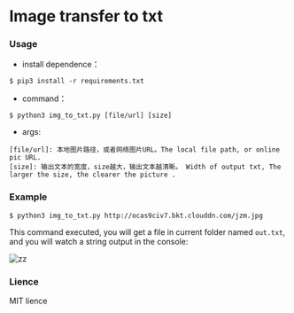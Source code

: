 # Image transfer to txt

### Usage
* install dependence：

```shell
$ pip3 install -r requirements.txt
````

* command：

```shell
$ python3 img_to_txt.py [file/url] [size]
```

* args:

```shell
[file/url]: 本地图片路径，或者网络图片URL。The local file path, or online pic URL.
[size]: 输出文本的宽度，size越大，输出文本越清晰。 Width of output txt, The larger the size, the clearer the picture .
```

### Example
```shell
$ python3 img_to_txt.py http://ocas9civ7.bkt.clouddn.com/jzm.jpg
```
This command executed, you will get a file in current folder named `out.txt`, and you will watch a string output in the console:

![zz](http://ocas9civ7.bkt.clouddn.com/zz.png)

### Lience
MIT lience

